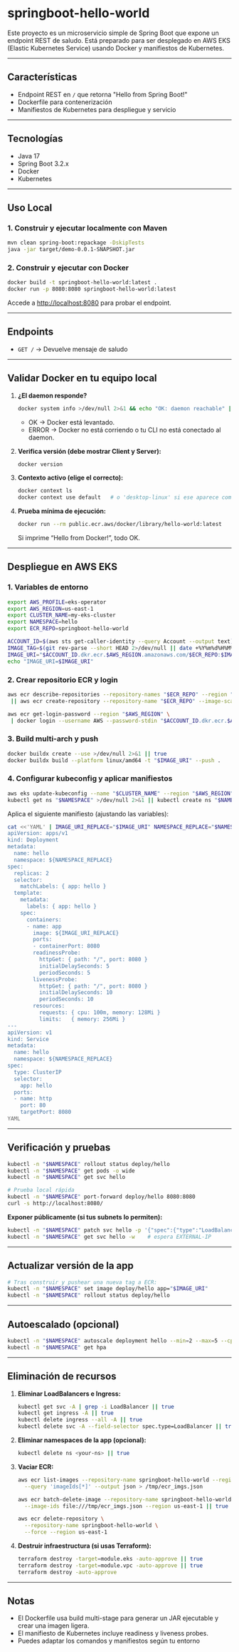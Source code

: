 # springboot-hello-world

Este proyecto es un microservicio simple de Spring Boot que expone un endpoint REST de saludo. Está preparado para ser desplegado en AWS EKS (Elastic Kubernetes Service) usando Docker y manifiestos de Kubernetes.

---

## Características

- Endpoint REST en `/` que retorna "Hello from Spring Boot!"
- Dockerfile para contenerización
- Manifiestos de Kubernetes para despliegue y servicio

---

## Tecnologías

- Java 17
- Spring Boot 3.2.x
- Docker
- Kubernetes

---

## Uso Local

### 1. Construir y ejecutar localmente con Maven

```sh
mvn clean spring-boot:repackage -DskipTests
java -jar target/demo-0.0.1-SNAPSHOT.jar
```

### 2. Construir y ejecutar con Docker

```sh
docker build -t springboot-hello-world:latest .
docker run -p 8080:8080 springboot-hello-world:latest
```

Accede a [http://localhost:8080](http://localhost:8080) para probar el endpoint.

---

## Endpoints

- `GET /` → Devuelve mensaje de saludo

---

## Validar Docker en tu equipo local

1. **¿El daemon responde?**
   ```sh
   docker system info >/dev/null 2>&1 && echo "OK: daemon reachable" || echo "ERROR: daemon not reachable"
   ```
   - OK → Docker está levantado.
   - ERROR → Docker no está corriendo o tu CLI no está conectado al daemon.

2. **Verifica versión (debe mostrar Client y Server):**
   ```sh
   docker version
   ```

3. **Contexto activo (elige el correcto):**
   ```sh
   docker context ls
   docker context use default   # o 'desktop-linux' si ese aparece como el de Docker Desktop
   ```

4. **Prueba mínima de ejecución:**
   ```sh
   docker run --rm public.ecr.aws/docker/library/hello-world:latest
   ```
   Si imprime “Hello from Docker!”, todo OK.

---

## Despliegue en AWS EKS

### 1. Variables de entorno

```sh
export AWS_PROFILE=eks-operator
export AWS_REGION=us-east-1
export CLUSTER_NAME=my-eks-cluster
export NAMESPACE=hello
export ECR_REPO=springboot-hello-world

ACCOUNT_ID=$(aws sts get-caller-identity --query Account --output text)
IMAGE_TAG=$(git rev-parse --short HEAD 2>/dev/null || date +%Y%m%d%H%M%S)
IMAGE_URI="$ACCOUNT_ID.dkr.ecr.$AWS_REGION.amazonaws.com/$ECR_REPO:$IMAGE_TAG"
echo "IMAGE_URI=$IMAGE_URI"
```

### 2. Crear repositorio ECR y login

```sh
aws ecr describe-repositories --repository-names "$ECR_REPO" --region "$AWS_REGION" >/dev/null 2>&1 \
 || aws ecr create-repository --repository-name "$ECR_REPO" --image-scanning-configuration scanOnPush=true --region "$AWS_REGION"

aws ecr get-login-password --region "$AWS_REGION" \
 | docker login --username AWS --password-stdin "$ACCOUNT_ID.dkr.ecr.$AWS_REGION.amazonaws.com"
```

### 3. Build multi-arch y push

```sh
docker buildx create --use >/dev/null 2>&1 || true
docker buildx build --platform linux/amd64 -t "$IMAGE_URI" --push .
```

### 4. Configurar kubeconfig y aplicar manifiestos

```sh
aws eks update-kubeconfig --name "$CLUSTER_NAME" --region "$AWS_REGION" --profile "$AWS_PROFILE"
kubectl get ns "$NAMESPACE" >/dev/null 2>&1 || kubectl create ns "$NAMESPACE"
```

Aplica el siguiente manifiesto (ajustando las variables):

```sh
cat <<'YAML' | IMAGE_URI_REPLACE="$IMAGE_URI" NAMESPACE_REPLACE="$NAMESPACE" envsubst | kubectl apply -f -
apiVersion: apps/v1
kind: Deployment
metadata:
  name: hello
  namespace: ${NAMESPACE_REPLACE}
spec:
  replicas: 2
  selector:
    matchLabels: { app: hello }
  template:
    metadata:
      labels: { app: hello }
    spec:
      containers:
      - name: app
        image: ${IMAGE_URI_REPLACE}
        ports:
        - containerPort: 8080
        readinessProbe:
          httpGet: { path: "/", port: 8080 }
          initialDelaySeconds: 5
          periodSeconds: 5
        livenessProbe:
          httpGet: { path: "/", port: 8080 }
          initialDelaySeconds: 10
          periodSeconds: 10
        resources:
          requests: { cpu: 100m, memory: 128Mi }
          limits:   { memory: 256Mi }
---
apiVersion: v1
kind: Service
metadata:
  name: hello
  namespace: ${NAMESPACE_REPLACE}
spec:
  type: ClusterIP
  selector:
    app: hello
  ports:
  - name: http
    port: 80
    targetPort: 8080
YAML
```

---

## Verificación y pruebas

```sh
kubectl -n "$NAMESPACE" rollout status deploy/hello
kubectl -n "$NAMESPACE" get pods -o wide
kubectl -n "$NAMESPACE" get svc hello

# Prueba local rápida
kubectl -n "$NAMESPACE" port-forward deploy/hello 8080:8080
curl -s http://localhost:8080/
```

**Exponer públicamente (si tus subnets lo permiten):**

```sh
kubectl -n "$NAMESPACE" patch svc hello -p '{"spec":{"type":"LoadBalancer"}}'
kubectl -n "$NAMESPACE" get svc hello -w    # espera EXTERNAL-IP
```

---

## Actualizar versión de la app

```sh
# Tras construir y pushear una nueva tag a ECR:
kubectl -n "$NAMESPACE" set image deploy/hello app="$IMAGE_URI"
kubectl -n "$NAMESPACE" rollout status deploy/hello
```

---

## Autoescalado (opcional)

```sh
kubectl -n "$NAMESPACE" autoscale deployment hello --min=2 --max=5 --cpu-percent=70
kubectl -n "$NAMESPACE" get hpa
```

---

## Eliminación de recursos

1. **Eliminar LoadBalancers e Ingress:**
   ```sh
   kubectl get svc -A | grep -i LoadBalancer || true
   kubectl get ingress -A || true
   kubectl delete ingress --all -A || true
   kubectl delete svc -A --field-selector spec.type=LoadBalancer || true
   ```

2. **Eliminar namespaces de la app (opcional):**
   ```sh
   kubectl delete ns <your-ns> || true
   ```

3. **Vaciar ECR:**
   ```sh
   aws ecr list-images --repository-name springboot-hello-world --region us-east-1 \
     --query 'imageIds[*]' --output json > /tmp/ecr_imgs.json

   aws ecr batch-delete-image --repository-name springboot-hello-world \
     --image-ids file:///tmp/ecr_imgs.json --region us-east-1 || true

   aws ecr delete-repository \
     --repository-name springboot-hello-world \
     --force --region us-east-1
   ```

4. **Destruir infraestructura (si usas Terraform):**
   ```sh
   terraform destroy -target=module.eks -auto-approve || true
   terraform destroy -target=module.vpc -auto-approve || true
   terraform destroy -auto-approve
   ```

---

## Notas

- El Dockerfile usa build multi-stage para generar un JAR ejecutable y crear una imagen ligera.
- El manifiesto de Kubernetes incluye readiness y liveness probes.
- Puedes adaptar los comandos y manifiestos según tu entorno